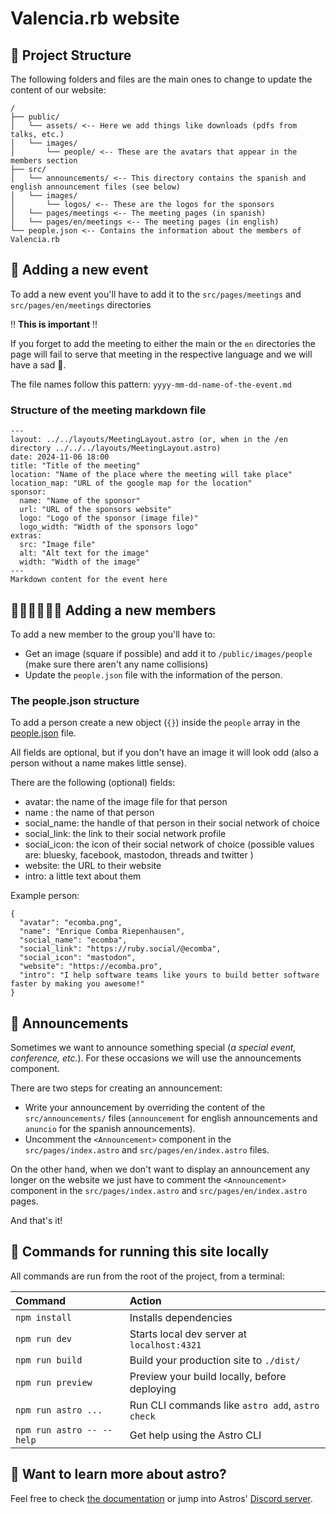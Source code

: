 # Valencia.rb website

## 🚀 Project Structure

The following folders and files are the main ones to change to update the content
of our website:

```text
/
├── public/
│   └── assets/ <-- Here we add things like downloads (pdfs from talks, etc.)
│   └── images/
│       └── people/ <-- These are the avatars that appear in the members section
├── src/
│   └── announcements/ <-- This directory contains the spanish and english announcement files (see below)
│   └── images/
│       └── logos/ <-- These are the logos for the sponsors
│   └── pages/meetings <-- The meeting pages (in spanish)
│   └── pages/en/meetings <-- The meeting pages (in english)
└── people.json <-- Contains the information about the members of Valencia.rb
```

## 🎤 Adding a new event

To add a new event you'll have to add it to the `src/pages/meetings` and `src/pages/en/meetings` directories

‼️ **This is important** ‼️

If you forget to add the meeting to either the main or the `en` directories the page
will fail to serve that meeting in the respective language and we will have a sad 🦇.

The file names follow this pattern: `yyyy-mm-dd-name-of-the-event.md`

### Structure of the meeting markdown file

```
---
layout: ../../layouts/MeetingLayout.astro (or, when in the /en directory ../../../layouts/MeetingLayout.astro)
date: 2024-11-06 18:00
title: "Title of the meeting"
location: "Name of the place where the meeting will take place"
location_map: "URL of the google map for the location"
sponsor:
  name: "Name of the sponsor"
  url: "URL of the sponsors website"
  logo: "Logo of the sponsor (image file)"
  logo_width: "Width of the sponsors logo"
extras:
  src: "Image file"
  alt: "Alt text for the image"
  width: "Width of the image"
---
Markdown content for the event here
```

## 🧛🏼‍♀️🧛🏽‍♂️ Adding a new members

To add a new member to the group you'll have to:

- Get an image (square if possible) and add it to `/public/images/people` (make sure there aren't any name collisions)
- Update the `people.json` file with the information of the person.

### The people.json structure

To add a person create a new object (`{}`) inside the `people` array in the [people.json](./src/people.json) file.

All fields are optional, but if you don't have an image it will look odd (also a person without a name makes little sense).

There are the following (optional) fields:

- avatar: the name of the image file for that person
- name : the name of that person
- social_name: the handle of that person in their social network of choice
- social_link: the link to their social network profile
- social_icon: the icon of their social network of choice (possible values are: bluesky, facebook, mastodon, threads and twitter )
- website: the URL to their website
- intro: a little text about them

Example person:

```
{
  "avatar": "ecomba.png",
  "name": "Enrique Comba Riepenhausen",
  "social_name": "ecomba",
  "social_link": "https://ruby.social/@ecomba",
  "social_icon": "mastodon",
  "website": "https://ecomba.pro",
  "intro": "I help software teams like yours to build better software faster by making you awesome!"
}
```

## 📢 Announcements

Sometimes we want to announce something special (_a special event, conference, etc._).
For these occasions we will use the announcements component.

There are two steps for creating an announcement:

- Write your announcement by overriding the content of the `src/announcements/` files (`announcement` for english announcements
and `anuncio` for the spanish announcements).
- Uncomment the `<Announcement>` component in the `src/pages/index.astro` and `src/pages/en/index.astro` files.

On the other hand, when we don't want to display an announcement any longer on the website we just have
to comment the `<Announcement>` component in the `src/pages/index.astro` and `src/pages/en/index.astro`
pages.

And that's it!

## 🧞 Commands for running this site locally

All commands are run from the root of the project, from a terminal:

| Command                   | Action                                           |
| :------------------------ | :----------------------------------------------- |
| `npm install`             | Installs dependencies                            |
| `npm run dev`             | Starts local dev server at `localhost:4321`      |
| `npm run build`           | Build your production site to `./dist/`          |
| `npm run preview`         | Preview your build locally, before deploying     |
| `npm run astro ...`       | Run CLI commands like `astro add`, `astro check` |
| `npm run astro -- --help` | Get help using the Astro CLI                     |

## 👀 Want to learn more about astro?

Feel free to check [the documentation](https://docs.astro.build) or jump into Astros' [Discord server](https://astro.build/chat).
